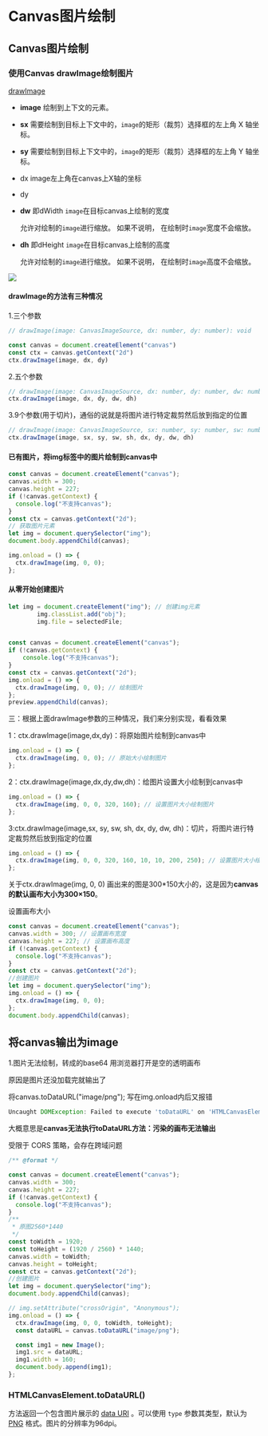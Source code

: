 # Canvas图片绘制

## Canvas图片绘制

### 使用Canvas drawImage绘制图片

[drawImage](https://developer.mozilla.org/zh-CN/docs/Web/API/CanvasRenderingContext2D/drawImage#%E4%BD%BF%E7%94%A8_drawimage_%E6%96%B9%E6%B3%95)

- **image** 绘制到上下文的元素。

- **sx** 需要绘制到目标上下文中的，`image`的矩形（裁剪）选择框的左上角 X 轴坐标。

- **sy** 需要绘制到目标上下文中的，`image`的矩形（裁剪）选择框的左上角 Y 轴坐标。

- dx image左上角在canvas上X轴的坐标

- dy

- **dw** 即dWidth `image`在目标canvas上绘制的宽度

  允许对绘制的`image`进行缩放。 如果不说明， 在绘制时`image`宽度不会缩放。

- **dh** 即dHeight `image`在目标canvas上绘制的高度

  允许对绘制的`image`进行缩放。 如果不说明， 在绘制时`image`高度不会缩放。

![](https://mdn.mozillademos.org/files/225/Canvas_drawimage.jpg)

#### drawImage的方法有三种情况

1.三个参数

```js
// drawImage(image: CanvasImageSource, dx: number, dy: number): void

const canvas = document.createElement("canvas")
const ctx = canvas.getContext("2d")
ctx.drawImage(image, dx, dy)
```

2.五个参数

```js
// drawImage(image: CanvasImageSource, dx: number, dy: number, dw: number, dh: number): void
ctx.drawImage(image, dx, dy, dw, dh)
```

3.9个参数(用于切片)，通俗的说就是将图片进行特定裁剪然后放到指定的位置

```js
// drawImage(image: CanvasImageSource, sx: number, sy: number, sw: number, sh: number, dx: number, dy: number, dw: number, dh: number): void
ctx.drawImage(image, sx, sy, sw, sh, dx, dy, dw, dh) 
```



#### 已有图片，将img标签中的图片绘制到canvas中

```js
const canvas = document.createElement("canvas");
canvas.width = 300;
canvas.height = 227;
if (!canvas.getContext) {
  console.log("不支持canvas");
}
const ctx = canvas.getContext("2d");
// 获取图片元素
let img = document.querySelector("img");
document.body.appendChild(canvas);

img.onload = () => {
  ctx.drawImage(img, 0, 0);
};
```



#### 从零开始创建图片

```js
let img = document.createElement("img"); // 创建img元素
        img.classList.add("obj");
        img.file = selectedFile;


const canvas = document.createElement("canvas");
if (!canvas.getContext) {
	console.log("不支持canvas");
}
const ctx = canvas.getContext("2d");
img.onload = () => {
  ctx.drawImage(img, 0, 0); // 绘制图片
};
preview.appendChild(canvas);
```



三：根据上面drawImage参数的三种情况，我们来分别实现，看看效果

1：ctx.drawImage(image,dx,dy)：将原始图片绘制到canvas中

```js
img.onload = () => {
  ctx.drawImage(img, 0, 0); // 原始大小绘制图片
};
```

2：ctx.drawImage(image,dx,dy,dw,dh)：给图片设置大小绘制到canvas中

```js
img.onload = () => {
  ctx.drawImage(img, 0, 0, 320, 160); // 设置图片大小绘制图片
};
```

3:ctx.drawImage(image,sx, sy, sw, sh, dx, dy, dw, dh)：切片，将图片进行特定裁剪然后放到指定的位置

```js
img.onload = () => {
  ctx.drawImage(img, 0, 0, 320, 160, 10, 10, 200, 250); // 设置图片大小绘制图片
};
```



关于ctx.drawImage(img, 0, 0) 画出来的图是300\*150大小的，这是因为**canvas的默认画布大小为300×150**。

设置画布大小

```js
const canvas = document.createElement("canvas");
canvas.width = 300; // 设置画布宽度
canvas.height = 227; // 设置画布高度
if (!canvas.getContext) {
  console.log("不支持canvas");
}
const ctx = canvas.getContext("2d");
//创建图片
let img = document.querySelector("img");
img.onload = () => {
  ctx.drawImage(img, 0, 0);
};
document.body.appendChild(canvas);
```





## 将canvas输出为image

1.图片无法绘制，转成的base64 用浏览器打开是空的透明画布

原因是图片还没加载完就输出了

将canvas.toDataURL("image/png");  写在img.onload内后又报错

```js
Uncaught DOMException: Failed to execute 'toDataURL' on 'HTMLCanvasElement': Tainted canvases may not be exported.
```

大概意思是**canvas无法执行toDataURL方法：污染的画布无法输出**

受限于 CORS 策略，会存在跨域问题



```js
/** @format */

const canvas = document.createElement("canvas");
canvas.width = 300;
canvas.height = 227;
if (!canvas.getContext) {
  console.log("不支持canvas");
}
/**
 * 原图2560*1440
 */
const toWidth = 1920;
const toHeight = (1920 / 2560) * 1440;
canvas.width = toWidth;
canvas.height = toHeight;
const ctx = canvas.getContext("2d");
//创建图片
let img = document.querySelector("img");
document.body.appendChild(canvas);

// img.setAttribute("crossOrigin", "Anonymous");
img.onload = () => {
  ctx.drawImage(img, 0, 0, toWidth, toHeight);
  const dataURL = canvas.toDataURL("image/png");

  const img1 = new Image();
  img1.src = dataURL;
  img1.width = 160;
  document.body.append(img1);
};
```

### HTMLCanvasElement.toDataURL()

方法返回一个包含图片展示的 [data URI](https://developer.mozilla.org/en-US/docs/Web/HTTP/Basics_of_HTTP/Data_URIs) 。可以使用 `type` 参数其类型，默认为 [PNG](https://en.wikipedia.org/wiki/Portable_Network_Graphics) 格式。图片的分辨率为96dpi。
